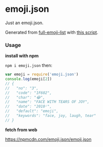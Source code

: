 # emoji.json

Just an emoji.json.

Generated from [full-emoji-list](http://unicode.org/emoji/charts/full-emoji-list.html) with [this script](https://gist.github.com/amio/cad657690e027e80a614f3ba2141397b).

### Usage

**install with npm**

`npm i emoji.json` then:

```javascript
var emoji = require('emoji.json')
console.log(emoji[2])
// {
//   "no": "3",
//   "code": "1F602",
//   "char": "😂",
//   "name": "FACE WITH TEARS OF JOY",
//   "date": "2010ʲ",
//   "default": "emoji",
//   "keywords": "face, joy, laugh, tear"
// }
```

**fetch from web**

https://npmcdn.com/emoji.json/emoji.json
